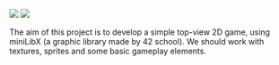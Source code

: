 ![](https://img.shields.io/badge/Language-C-blue)
![](https://img.shields.io/badge/School-42-black)

The aim of this project is to develop a simple top-view 2D game, using miniLibX (a graphic library made by 42 school). 
We should work with textures, sprites and some basic gameplay elements.
